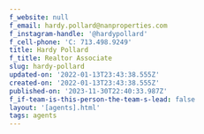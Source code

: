 ```yaml
---
f_website: null
f_email: hardy.pollard@nanproperties.com
f_instagram-handle: '@hardypollard'
f_cell-phone: 'C: 713.498.9249'
title: Hardy Pollard
f_title: Realtor Associate
slug: hardy-pollard
updated-on: '2022-01-13T23:43:38.555Z'
created-on: '2022-01-13T23:43:38.555Z'
published-on: '2023-11-30T22:40:33.987Z'
f_if-team-is-this-person-the-team-s-lead: false
layout: '[agents].html'
tags: agents
---
```



